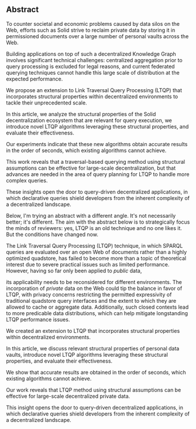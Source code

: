 ## Abstract
<!-- Context      -->
To counter societal and economic problems caused by data silos on the Web,
efforts such as Solid strive to reclaim private data by storing it in permissioned documents over a large number of personal vaults across the Web.
<!-- Need         -->
Building applications on top of such a decentralized Knowledge Graph
involves significant technical challenges:
centralized aggregation prior to query processing is excluded for legal reasons,
and current federated querying techniques cannot handle this large scale of distribution
at the expected performance.
<!-- Task         -->
We propose an extension to Link Traversal Query Processing (LTQP)
that incorporates structural properties within decentralized environments
to tackle their unprecedented scale.
<!-- Object       -->
In this article,
we analyze the structural properties of the Solid decentralization ecosystem that are relevant for query execution,
we introduce novel LTQP algorithms leveraging these structural properties,
and evaluate their effectiveness.
<!-- Findings     -->
Our experiments indicate that these new algorithms obtain accurate results in the order of seconds,
which existing algorithms cannot achieve.
<!-- Conclusion   -->
This work reveals that a traversal-based querying method using structural assumptions can be effective for large-scale decentralization,
but that advances are needed in the area of query planning for LTQP to handle more complex queries.
<!-- Perspectives -->
These insights open the door to query-driven decentralized applications,
in which declarative queries shield developers from the inherent complexity of a decentralized landscape.


<span class="comment" data-author="RV">Below, I'm trying an abstract with a different angle. It's not necessarily better; it's different. The aim with the abstract below is to strategically focus the minds of reviewers: yes, LTQP is an old technique and no one likes it. But the conditions have changed now.</span>

<!-- Context      -->
The Link Traversal Query Processing (LTQP) technique,
in which SPARQL queries are evaluated over an open Web of documents
rather than a highly optimized quadstore,
has failed to become more than a topic of theoretical interest
due to severe practical issues such as limited performance.
However,
having so far only been applied to _public_ data,
<!-- Need         -->
its applicability needs to be reconsidered for different environments.
The incorporation of _private_ data on the Web
could tip the balance in favor of LTQP,
with privacy concerns restricting
the permitted expressivity of traditional quadstore query interfaces
and the extent to which they are allowed to cache or aggregate data.
Additionally,
such closed contexts lead to more predicable data distributions,
which can help mitigate longstanding LTQP performance issues.
<!-- Task         -->
We created an extension to LTQP
that incorporates structural properties within decentralized environments.
<!-- Object       -->
In this article,
we discuss relevant structural properties of personal data vaults,
introduce novel LTQP algorithms leveraging these structural properties,
and evaluate their effectiveness.
<!-- Findings     -->
We show that accurate results are obtained in the order of seconds,
which existing algorithms cannot achieve.
<!-- Conclusion   -->
Our work reveals that LTQP method using structural assumptions can be effective for large-scale decentralized private data.
<!-- Perspectives -->
This insight opens the door to query-driven decentralized applications,
in which declarative queries shield developers from the inherent complexity of a decentralized landscape.
